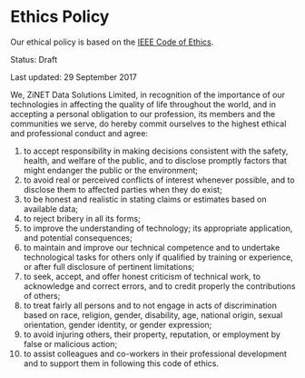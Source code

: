 # Ethics Policy

Our ethical policy is based on the [IEEE Code of Ethics](http://www.ieee.org/about/corporate/governance/p7-8.html).

Status: Draft

Last updated: 29 September 2017

We, ZiNET Data Solutions Limited, in recognition of the importance of our technologies in affecting the quality of life throughout the world, and in accepting a personal obligation to our profession, its members and the communities we serve, do hereby commit ourselves to the highest ethical and professional conduct and agree:

1. to accept responsibility in making decisions consistent with the safety, health, and welfare of the public, and to disclose promptly factors that might endanger the public or the environment;
1. to avoid real or perceived conflicts of interest whenever possible, and to disclose them to affected parties when they do exist;
1. to be honest and realistic in stating claims or estimates based on available data;
1. to reject bribery in all its forms;
1. to improve the understanding of technology; its appropriate application, and potential consequences;
1. to maintain and improve our technical competence and to undertake technological tasks for others only if qualified by training or experience, or after full disclosure of pertinent limitations;
1. to seek, accept, and offer honest criticism of technical work, to acknowledge and correct errors, and to credit properly the contributions of others;
1. to treat fairly all persons and to not engage in acts of discrimination based on race, religion, gender, disability, age, national origin, sexual orientation, gender identity, or gender expression;
1. to avoid injuring others, their property, reputation, or employment by false or malicious action;
1. to assist colleagues and co-workers in their professional development and to support them in following this code of ethics.
